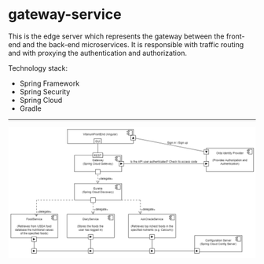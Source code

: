 # gateway-service
This is the edge server which represents the gateway between the front-end and the back-end microservices. 
It is responsible with traffic routing and with proxying the authentication and authorization.

Technology stack:
- Spring Framework
- Spring Security
- Spring Cloud
- Gradle
<hr>

![alt text](https://github.com/cdinescu/gateway-service/blob/master/vitanum_architecture.png)
